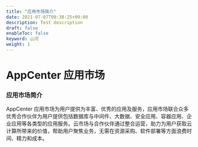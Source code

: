 ```yaml
---
title: "应用市场简介"
date: 2021-07-07T00:38:25+09:00
description: Test description
draft: false
enableToc: false
keyword: 山河
weight: 1
---
```


# AppCenter 应用市场

### 应用市场简介

AppCenter 应用市场为用户提供为丰富、优秀的应用及服务，应用市场联合众多优秀合作伙伴为用户提供包括数据库与中间件、大数据、安全应用、容器应用、企业应用等各类型的应用服务。云市场与合作伙伴通过整合运营，助力为用户获取云计算所带来的价值，帮助用户聚焦业务，无需在资源采购、软件部署等方面浪费时间、精力和成本。 